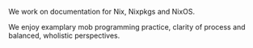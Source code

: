 We work on documentation for Nix, Nixpkgs and NixOS.

We enjoy examplary mob programming practice, clarity of process and balanced, wholistic perspectives.
